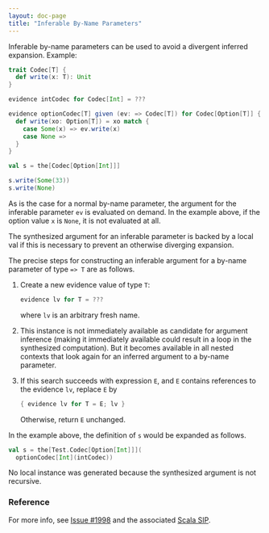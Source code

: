 ```yaml
---
layout: doc-page
title: "Inferable By-Name Parameters"
---
```


Inferable by-name parameters can be used to avoid a divergent inferred expansion. Example:

```scala
trait Codec[T] {
  def write(x: T): Unit
}

evidence intCodec for Codec[Int] = ???

evidence optionCodec[T] given (ev: => Codec[T]) for Codec[Option[T]] {
  def write(xo: Option[T]) = xo match {
    case Some(x) => ev.write(x)
    case None =>
  }
}

val s = the[Codec[Option[Int]]]

s.write(Some(33))
s.write(None)
```
As is the case for a normal by-name parameter, the argument for the inferable parameter `ev`
is evaluated on demand. In the example above, if the option value `x` is `None`, it is
not evaluated at all.

The synthesized argument for an inferable parameter is backed by a local val
if this is necessary to prevent an otherwise diverging expansion.

The precise steps for constructing an inferable argument for a by-name parameter of type `=> T` are as follows.

 1. Create a new evidence value of type `T`:

    ```scala
    evidence lv for T = ???
    ```
    where `lv` is an arbitrary fresh name.

 1. This instance is not immediately available as candidate for argument inference (making it immediately available could result in a loop in the synthesized computation). But it becomes available in all nested contexts that look again for an inferred argument to a by-name parameter.

 1. If this search succeeds with expression `E`, and `E` contains references to the evidence `lv`, replace `E` by


    ```scala
    { evidence lv for T = E; lv }
    ```

    Otherwise, return `E` unchanged.

In the example above, the definition of `s` would be expanded as follows.

```scala
val s = the[Test.Codec[Option[Int]]](
  optionCodec[Int](intCodec))
```

No local instance was generated because the synthesized argument is not recursive.

### Reference

For more info, see [Issue #1998](https://github.com/lampepfl/dotty/issues/1998)
and the associated [Scala SIP](https://docs.scala-lang.org/sips/byname-implicits.html).
